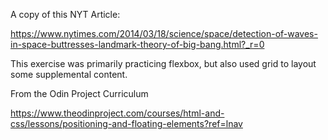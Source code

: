 A copy of this NYT Article:

https://www.nytimes.com/2014/03/18/science/space/detection-of-waves-in-space-buttresses-landmark-theory-of-big-bang.html?_r=0

This exercise was primarily practicing flexbox, but also used grid to layout some supplemental content.

From the Odin Project Curriculum

https://www.theodinproject.com/courses/html-and-css/lessons/positioning-and-floating-elements?ref=lnav